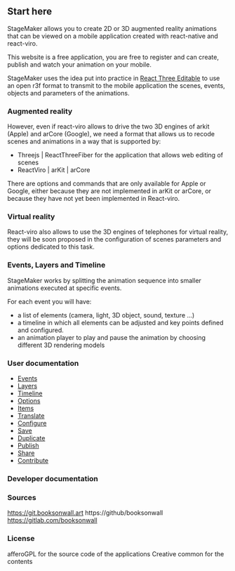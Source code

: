 ## Start here
StageMaker allows you to create 2D or 3D augmented reality animations that can be viewed on a mobile application created with react-native and react-viro.

This website is a free application, you are free to register and can create, publish and watch your animation on your mobile.

StageMaker uses the idea put into practice in [React Three Editable](https://github.com/AndrewPrifer/react-three-editable) to use an open r3f format to transmit to the mobile application the scenes, events, objects and parameters of the animations.

### Augmented reality

However, even if react-viro allows to drive the two 3D engines of arkit (Apple) and arCore (Google), we need a format that allows us to recode scenes and animations in a way that is supported by:

* Threejs | ReactThreeFiber for the application that allows web editing of scenes
* ReactViro | arKit | arCore

There are options and commands that are only available for Apple or Google, either because they are not implemented in arKit or arCore, or because they have not yet been implemented in React-viro.   

### Virtual reality

React-viro also allows to use the 3D engines of telephones for virtual reality, they will be soon proposed in the configuration of scenes parameters and options dedicated to this task.

### Events, Layers and Timeline

StageMaker works by splitting the animation sequence into smaller animations executed at specific events.

For each event you will have:

* a list of elements (camera, light, 3D object, sound, texture ...)   
* a timeline in which all elements can be adjusted and key points defined and configured.
* an animation player to play and pause the animation by choosing different 3D rendering models  

### User documentation

* [Events](Events)
* [Layers](Layers)
* [Timeline](Timeline)
* [Options](Options)
* [Items](Items)
* [Translate](Translate)
* [Configure](Configure)
* [Save](Save)
* [Duplicate](Duplicate)
* [Publish](Publish)
* [Share](Share)
* [Contribute](Contribute)

### Developer documentation

### Sources
https://git.booksonwall.art
https://github/booksonwall
https://gitlab.com/booksonwall

### License
afferoGPL for the source code of the applications
Creative common for the contents
